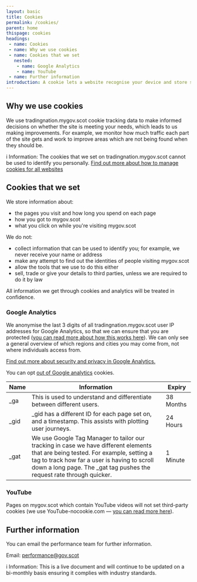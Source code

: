 ```yaml
---
layout: basic
title: Cookies
permalink: /cookies/
parent: home
thispage: cookies
headings:
 - name: Cookies
 - name: Why we use cookies
 - name: Cookies that we set
   nested:
    - name: Google Analytics
    - name: YouTube
 - name: Further information
introduction: A cookie lets a website recognise your device and store some information about your preferences or interactions.
---
```


## Why we use cookies
We use tradingnation.mygov.scot cookie tracking data to make informed decisions on whether the site is meeting your needs, which leads to us making improvements. For example, we monitor how much traffic each part of the site gets and work to improve areas which are not being found when they should be.

<div class="ds_information-text">
<span class="ds_information-text__icon" aria-hidden="true">i</span>
<span class="ds_information-text__text">
<span class="visually-hidden  hidden">Information:</span>
The cookies that we set on tradingnation.mygov.scot cannot be used to identify you personally. <a href="https://ico.org.uk/your-data-matters/online/cookies/">Find out more about how to manage cookies for all websites</a>
</span>
</div>

## Cookies that we set

We store information about:
* the pages you visit and how long you spend on each page
* how you got to mygov.scot
* what you click on while you're visiting mygov.scot

We do not:
* collect information that can be used to identify you; for example, we never receive your name or address
* make any attempt to find out the identities of people visiting mygov.scot
* allow the tools that we use to do this either
* sell, trade or give your details to third parties, unless we are required to do it by law

All information we get through cookies and analytics will be treated in confidence.

### Google Analytics

We anonymise the last 3 digits of all tradingnation.mygov.scot user IP addresses for Google Analytics, so that we can ensure that you are protected ([you can read more about how this works here](https://support.google.com/analytics/answer/2763052?hl=en)). We can only see a general overview of which regions and cities you may come from, not where individuals access from.

[Find out more about security and privacy in Google Analytics.](https://support.google.com/analytics/answer/2838718?hl=en-GB)

You can opt [out of Google analytics](https://tools.google.com/dlpage/gaoptout) cookies.

<table>
    <thead>
        <tr>
            <th>Name</th>
            <th>Information</th>
            <th>Expiry</th>
        </tr>
    </thead>
    <tbody>
        <tr>
            <td>_ga</td>
            <td>This is used to understand and differentiate between different users.</td>
            <td>38 Months</td>
        </tr>
        <tr>
            <td>_gid</td>
            <td>_gid has a different ID for each page set on, and a timestamp.  This assists with plotting user journeys.</td>
            <td>24 Hours</td>
        </tr>
        <tr>
            <td>_gat</td>
            <td>We use Google Tag Manager to tailor our tracking in case we have different elements that are being tested. For example, setting a tag to track how far a user is having to scroll down a long page. The _gat tag pushes the request rate through quicker.</td>
            <td>1 Minute</td>
        </tr>
    </tbody>
</table>

### YouTube
Pages on mygov.scot which contain YouTube videos will not set third-party cookies (we use YouTube-nocookie.com &mdash; [you can read more here](https://support.google.com/youtube/answer/171780?hl=en-GB)).

## Further information

You can email the performance team for further information.

Email: [performance@gov.scot](mailto:performance@gov.scot)

<div class="ds_information-text">
<span class="ds_information-text__icon" aria-hidden="true">i</span>
<span class="ds_information-text__text">
<span class="visually-hidden  hidden">Information:</span>
This is a live document and will continue to be updated on a bi-monthly basis ensuring it complies with industry standards.
</span>
</div>
